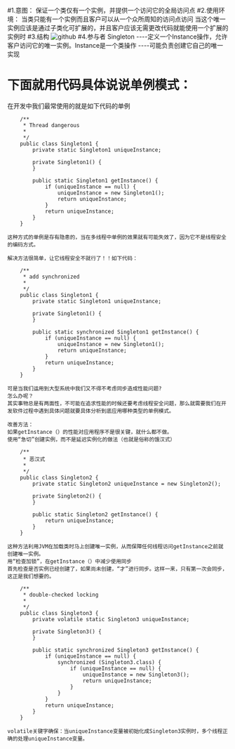 #1.意图：
保证一个类仅有一个实例，并提供一个访问它的全局访问点
#2.使用环境：
当类只能有一个实例而且客户可以从一个众所周知的访问点访问
当这个唯一实例应该是通过子类化可扩展的，并且客户应该无需更改代码就能使用一个扩展的实例时
#3.结构
![github](http://github.com/IceDcap/Gof-DesignPatterns/tree/master/uml/Singleton.JPG.png "Singleton")
#4.参与者
Singleton
        ----定义一个Instance操作，允许客户访问它的唯一实例。Instance是一个类操作
        ----可能负责创建它自己的唯一实现

# 下面就用代码具体说说单例模式：
在开发中我们最常使用的就是如下代码的单例

        /**
         * Thread dangerous
         * 
         */
        public class Singleton1 {
            private static Singleton1 uniqueInstance;

            private Singleton1() {
            }

            public static Singleton1 getInstance() {
                if (uniqueInstance == null) {
                    uniqueInstance = new Singleton1();
                    return uniqueInstance;
                }
                return uniqueInstance;
            }
        }

    这种方式的单例是存有隐患的，当在多线程中单例的效果就有可能失效了，因为它不是线程安全的编码方式。

    解决方法很简单，让它线程安全不就行了！！如下代码：

        /**
         * add synchronized
         * 
         */
        public class Singleton1 {
            private static Singleton1 uniqueInstance;

            private Singleton1() {
            }

            public static synchronized Singleton1 getInstance() {
                if (uniqueInstance == null) {
                    uniqueInstance = new Singleton1();
                    return uniqueInstance;
                }
                return uniqueInstance;
            }
        }

    可是当我们运用到大型系统中我们又不得不考虑同步造成性能问题?
    怎么办呢？
    其实事物总是有两面性，不可能在追求性能的时候还要考虑线程安全问题，那么就需要我们在开发软件过程中遇到具体问题就要具体分析到底应用哪种类型的单例模式。

    改善方法：
    如果getInstance（）的性能对应用程序不是很关键，就什么都不做。
    使用“急切”创建实例，而不是延迟实例化的做法（也就是俗称的饿汉式）

        /**
         * 恶汉式
         * 
         */
        public class Singleton2 {
            private static Singleton2 uniqueInstance = new Singleton2();

            private Singleton2() {
            }

            public static Singleton2 getInstance() {
                return uniqueInstance;
            }
        }
        
    这种方法利用JVM在加载类时马上创建唯一实例，从而保障任何线程访问getInstance之前就创建唯一实例。
    用“检查加锁”，在getInstance（）中减少使用同步
    首先检查是否实例已经创建了，如果尚未创建，“才”进行同步。这样一来，只有第一次会同步，这正是我们想要的。

        /**
         * double-checked locking
         * 
         */
        public class Singleton3 {
            private volatile static Singleton3 uniqueInstance;

            private Singleton3() {
            }

            public static synchronized Singleton3 getInstance() {
                if (uniqueInstance == null) {
                    synchronized (Singleton3.class) {
                        if (uniqueInstance == null) {
                            uniqueInstance = new Singleton3();
                            return uniqueInstance;
                        }
                    }
                }
                return uniqueInstance;
            }
        }

    volatile关键字确保：当uniqueInstance变量被初始化成Singleton3实例时，多个线程正确的处理uniqueInstance变量。







